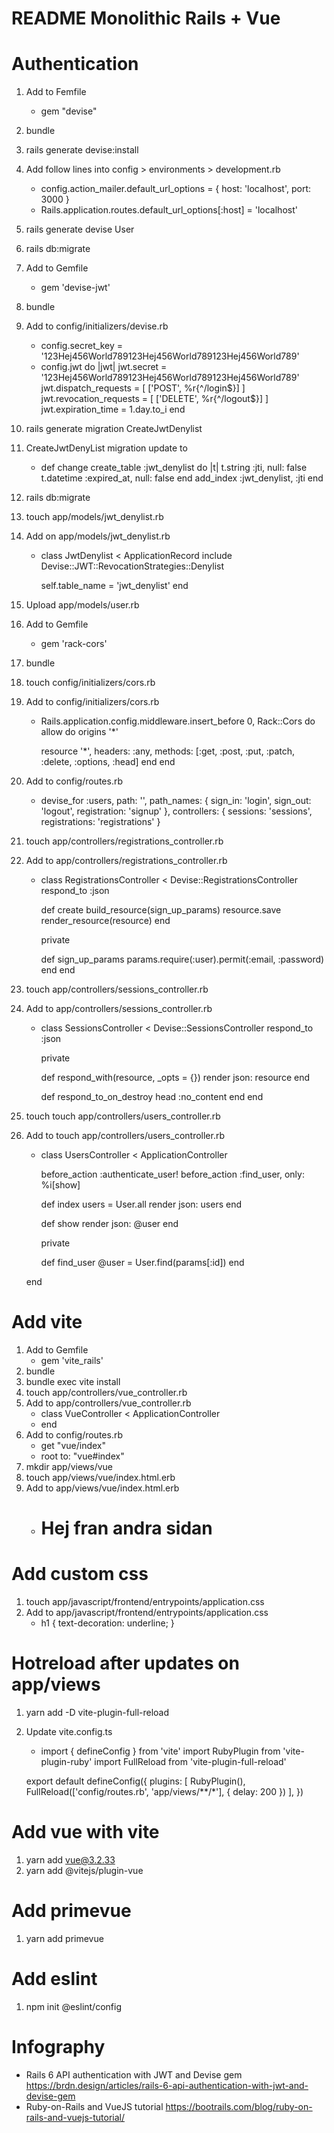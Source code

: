 # README Monolithic Rails + Vue

# Authentication
1. Add to Femfile
    - gem "devise"
2. bundle
3. rails generate devise:install
4. Add follow lines into config > environments > development.rb
    - config.action_mailer.default_url_options = { host: 'localhost', port: 3000 }
    - Rails.application.routes.default_url_options[:host] = 'localhost'
5. rails generate devise User
6. rails db:migrate
7. Add to Gemfile
    - gem 'devise-jwt'
8. bundle
9. Add to config/initializers/devise.rb
    - config.secret_key = '123Hej456World789123Hej456World789123Hej456World789'
    - config.jwt do |jwt|
        jwt.secret = '123Hej456World789123Hej456World789123Hej456World789'
        jwt.dispatch_requests = [
            ['POST', %r{^/login$}]
        ]
        jwt.revocation_requests = [
            ['DELETE', %r{^/logout$}]
        ]
        jwt.expiration_time = 1.day.to_i
    end
10. rails generate migration CreateJwtDenylist
11. CreateJwtDenyList migration update to
    - def change
        create_table :jwt_denylist do |t|
            t.string :jti, null: false
            t.datetime :expired_at, null: false
        end
        add_index :jwt_denylist, :jti
    end
12. rails db:migrate
13. touch app/models/jwt_denylist.rb
14. Add on app/models/jwt_denylist.rb
    - class JwtDenylist < ApplicationRecord
        include Devise::JWT::RevocationStrategies::Denylist

        self.table_name = 'jwt_denylist'
    end
15. Upload app/models/user.rb 
16. Add to Gemfile
    - gem 'rack-cors'
17. bundle
18. touch config/initializers/cors.rb
19. Add to config/initializers/cors.rb
    - Rails.application.config.middleware.insert_before 0, Rack::Cors do
        allow do
        origins '*'

        resource '*',
            headers: :any,
            methods: [:get, :post, :put, :patch, :delete, :options, :head]
        end
    end
20. Add to config/routes.rb
    - devise_for :users,
    path: '',
    path_names: {
        sign_in: 'login',
        sign_out: 'logout',
        registration: 'signup'
    },
    controllers: {
        sessions: 'sessions',
        registrations: 'registrations'
    }
21. touch app/controllers/registrations_controller.rb
22. Add to app/controllers/registrations_controller.rb
    - class RegistrationsController < Devise::RegistrationsController
        respond_to :json
        
        def create
            build_resource(sign_up_params)
            resource.save
            render_resource(resource)
        end

        private
        
        def sign_up_params
            params.require(:user).permit(:email, :password)
        end
    end
23. touch app/controllers/sessions_controller.rb
24. Add to app/controllers/sessions_controller.rb
    - class SessionsController < Devise::SessionsController
        respond_to :json
        
        private
        
        def respond_with(resource, _opts = {})
            render json: resource
        end
        
        def respond_to_on_destroy
            head :no_content
        end
    end
25. touch touch app/controllers/users_controller.rb 
26. Add to touch app/controllers/users_controller.rb
    - class UsersController < ApplicationController

        before_action :authenticate_user!
        before_action :find_user, only: %i[show]

        def index
            users = User.all
            render json: users
        end

        def show
            render json: @user
        end

        private

        def find_user
            @user = User.find(params[:id])
        end

    end

# Add vite
1. Add to Gemfile
    - gem 'vite_rails'
2. bundle
3. bundle exec vite install
4. touch app/controllers/vue_controller.rb
5. Add to app/controllers/vue_controller.rb
    - class VueController < ApplicationController
    - end
6. Add to config/routes.rb
    - get "vue/index"
    - root to: "vue#index"
7. mkdir app/views/vue
8. touch app/views/vue/index.html.erb
9. Add to app/views/vue/index.html.erb
    - <h1>Hej fran andra sidan</h1>

# Add custom css
1. touch app/javascript/frontend/entrypoints/application.css
2. Add to app/javascript/frontend/entrypoints/application.css
    - h1 {
        text-decoration: underline;
    } 

# Hotreload after updates on app/views
1. yarn add -D vite-plugin-full-reload
2. Update vite.config.ts
    - import { defineConfig } from 'vite'
    import RubyPlugin from 'vite-plugin-ruby'
    import FullReload from 'vite-plugin-full-reload'
    
    export default defineConfig({
        plugins: [
            RubyPlugin(),
            FullReload(['config/routes.rb', 'app/views/**/*'], { delay: 200 })
        ],
    })

# Add vue with vite
1. yarn add vue@3.2.33
2. yarn add @vitejs/plugin-vue 

# Add primevue
1. yarn add primevue

# Add eslint
1. npm init @eslint/config

# Infography
- Rails 6 API authentication with JWT and Devise gem https://brdn.design/articles/rails-6-api-authentication-with-jwt-and-devise-gem
- Ruby-on-Rails and VueJS tutorial https://bootrails.com/blog/ruby-on-rails-and-vuejs-tutorial/